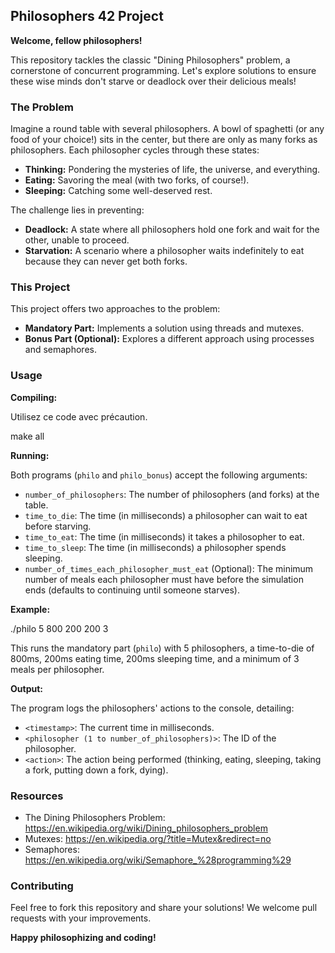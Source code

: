 ## Philosophers 42 Project

**Welcome, fellow philosophers!** 

This repository tackles the classic "Dining Philosophers" problem, a cornerstone of concurrent programming. Let's explore solutions to ensure these wise minds don't starve or deadlock over their delicious meals!

### The Problem

Imagine a round table with several philosophers. A bowl of spaghetti (or any food of your choice!) sits in the center, but there are only as many forks as philosophers. Each philosopher cycles through these states:

* **Thinking:** Pondering the mysteries of life, the universe, and everything.
* **Eating:** Savoring the meal (with two forks, of course!).
* **Sleeping:** Catching some well-deserved rest.

The challenge lies in preventing:

* **Deadlock:** A state where all philosophers hold one fork and wait for the other, unable to proceed.
* **Starvation:** A scenario where a philosopher waits indefinitely to eat because they can never get both forks.

### This Project

This project offers two approaches to the problem:

* **Mandatory Part:** Implements a solution using threads and mutexes.
* **Bonus Part (Optional):** Explores a different approach using processes and semaphores.

### Usage

**Compiling:**

Utilisez ce code avec précaution.

make all


**Running:**

Both programs (`philo` and `philo_bonus`) accept the following arguments:

* `number_of_philosophers`: The number of philosophers (and forks) at the table.
* `time_to_die`: The time (in milliseconds) a philosopher can wait to eat before starving.
* `time_to_eat`: The time (in milliseconds) it takes a philosopher to eat.
* `time_to_sleep`: The time (in milliseconds) a philosopher spends sleeping.
* `number_of_times_each_philosopher_must_eat` (Optional): The minimum number of meals each philosopher must have before the simulation ends (defaults to continuing until someone starves).

**Example:**

./philo 5 800 200 200 3


This runs the mandatory part (`philo`) with 5 philosophers, a time-to-die of 800ms, 200ms eating time, 200ms sleeping time, and a minimum of 3 meals per philosopher.

**Output:**

The program logs the philosophers' actions to the console, detailing:

* `<timestamp>`: The current time in milliseconds.
* `<philosopher (1 to number_of_philosophers)>`: The ID of the philosopher.
* `<action>`: The action being performed (thinking, eating, sleeping, taking a fork, putting down a fork, dying).

### Resources

* The Dining Philosophers Problem: https://en.wikipedia.org/wiki/Dining_philosophers_problem
* Mutexes: https://en.wikipedia.org/?title=Mutex&redirect=no
* Semaphores: https://en.wikipedia.org/wiki/Semaphore_%28programming%29

### Contributing

Feel free to fork this repository and share your solutions! We welcome pull requests with your improvements.

**Happy philosophizing and coding!**
